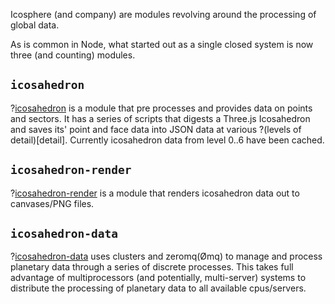 Icosphere (and company) are modules revolving around the processing of global data. 

As is common in Node, what started out as a single closed system is now three (and counting) modules.

## `icosahedron` 

?[icosahedron](icosahedron) is a module that pre processes and provides data on points and sectors. It has a series of scripts that digests a Three.js Icosahedron and saves its' point and face data into JSON data at various ?(levels of detail)[detail]. Currently icosahedron data from level 0..6 have been cached. 

## `icosahedron-render`

?[icosahedron-render](icosahedron_render) is a module that renders icosahedron data out to canvases/PNG files. 

## `icosahedron-data`

?[icosahedron-data](icosahedron_data) uses clusters and zeromq(Ømq) to manage and process planetary data through a series of discrete processes. This takes full advantage of multiprocessors (and potentially, multi-server) systems to distribute the processing of planetary data to all available cpus/servers.